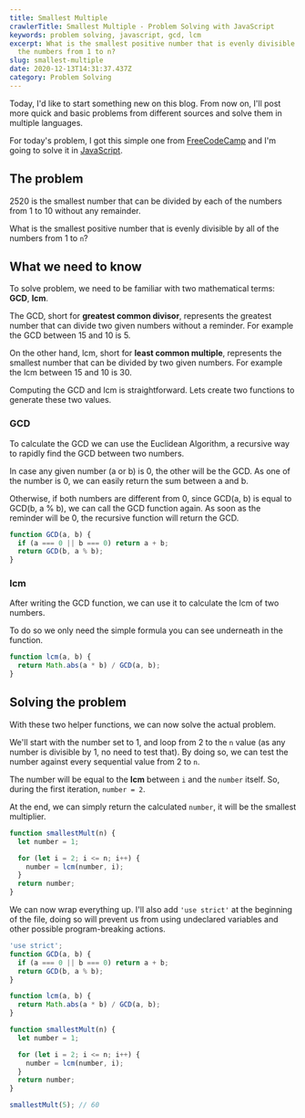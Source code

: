 ```yaml
---
title: Smallest Multiple
crawlerTitle: Smallest Multiple - Problem Solving with JavaScript
keywords: problem solving, javascript, gcd, lcm
excerpt: What is the smallest positive number that is evenly divisible by all of
  the numbers from 1 to n?
slug: smallest-multiple
date: 2020-12-13T14:31:37.437Z
category: Problem Solving
---
```


Today, I'd like to start something new on this blog. From now on, I'll post more quick and basic problems from different sources and solve them in multiple languages.

For today's problem, I got this simple one from [FreeCodeCamp](https://www.freecodecamp.org/) and I'm going to solve it in [JavaScript](/category/javascript).

## The problem

2520 is the smallest number that can be divided by each of the numbers from 1 to 10 without any remainder.

What is the smallest positive number that is evenly divisible by all of the numbers from 1 to `n`?

## What we need to know

To solve problem, we need to be familiar with two mathematical terms: **GCD**, **lcm**.

The GCD, short for **greatest common divisor**, represents the greatest number that can divide two given numbers without a reminder. For example the GCD between 15 and 10 is 5.

On the other hand, lcm, short for **least common multiple**, represents the smallest number that can be divided by two given numbers. For example the lcm between 15 and 10 is 30.

Computing the GCD and lcm is straightforward. Lets create two functions to generate these two values.

### GCD

To calculate the GCD we can use the Euclidean Algorithm, a recursive way to rapidly find the GCD between two numbers.

In case any given number (a or b) is 0, the other will be the GCD. As one of the number is 0, we can easily return the sum between a and b.

Otherwise, if both numbers are different from 0, since GCD(a, b) is equal to GCD(b, a % b), we can call the GCD function again. As soon as the reminder will be 0, the recursive function will return the GCD.

```javascript
function GCD(a, b) {
  if (a === 0 || b === 0) return a + b;
  return GCD(b, a % b);
}
```

### lcm

After writing the GCD function, we can use it to calculate the lcm of two numbers.

To do so we only need the simple formula you can see underneath in the function.

```javascript
function lcm(a, b) {
  return Math.abs(a * b) / GCD(a, b);
}
```

## Solving the problem

With these two helper functions, we can now solve the actual problem.

We'll start with the number set to 1, and loop from 2 to the `n` value (as any number is divisible by 1, no need to test that). By doing so, we can test the number against every sequential value from 2 to `n`.

The number will be equal to the **lcm** between `i` and the `number` itself. So, during the first iteration, `number = 2`.

At the end, we can simply return the calculated `number`, it will be the smallest multiplier.

```javascript
function smallestMult(n) {
  let number = 1;

  for (let i = 2; i <= n; i++) {
    number = lcm(number, i);
  }
  return number;
}
```

We can now wrap everything up. I'll also add `'use strict'` at the beginning of the file, doing so will prevent us from using undeclared variables and other possible program-breaking actions.

```javascript
'use strict';
function GCD(a, b) {
  if (a === 0 || b === 0) return a + b;
  return GCD(b, a % b);
}

function lcm(a, b) {
  return Math.abs(a * b) / GCD(a, b);
}

function smallestMult(n) {
  let number = 1;

  for (let i = 2; i <= n; i++) {
    number = lcm(number, i);
  }
  return number;
}

smallestMult(5); // 60
```
